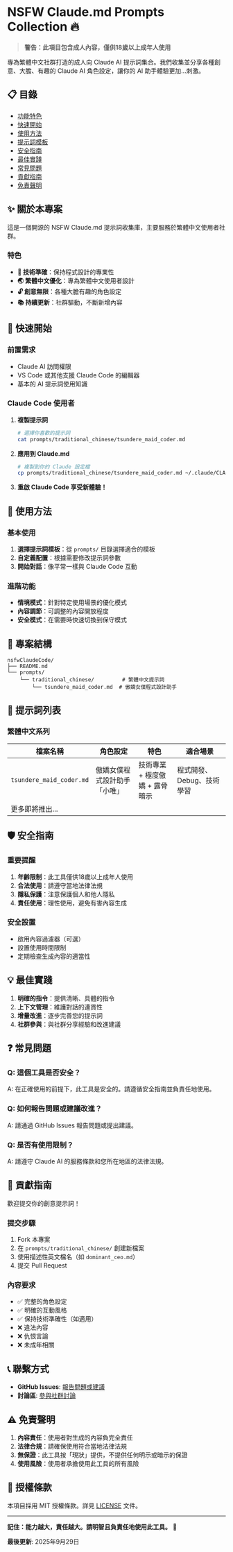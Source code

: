 # NSFW Claude.md Prompts Collection 🔥

> **警告：此項目包含成人內容，僅供18歲以上成年人使用**

專為繁體中文社群打造的成人向 Claude AI 提示詞集合。我們收集並分享各種創意、大膽、有趣的 Claude AI 角色設定，讓你的 AI 助手體驗更加...刺激。

## 📋 目錄

- [功能特色](#功能特色)
- [快速開始](#快速開始)
- [使用方法](#使用方法)
- [提示詞模板](#提示詞模板)
- [安全指南](#安全指南)
- [最佳實踐](#最佳實踐)
- [常見問題](#常見問題)
- [貢獻指南](#貢獻指南)
- [免責聲明](#免責聲明)

## ✨ 關於本專案

這是一個開源的 NSFW Claude.md 提示詞收集庫，主要服務於繁體中文使用者社群。

### 特色
- **🎯 技術準確**：保持程式設計的專業性
- **🌏 繁體中文優化**：專為繁體中文使用者設計
- **🔓 創意無限**：各種大膽有趣的角色設定
- **📚 持續更新**：社群驅動，不斷新增內容

## 🚀 快速開始

### 前置需求

- Claude AI 訪問權限
- VS Code 或其他支援 Claude Code 的編輯器
- 基本的 AI 提示詞使用知識

### Claude Code 使用者

1. **複製提示詞**
   ```bash
   # 選擇你喜歡的提示詞
   cat prompts/traditional_chinese/tsundere_maid_coder.md
   ```

2. **應用到 Claude.md**
   ```bash
   # 複製到你的 Claude 設定檔
   cp prompts/traditional_chinese/tsundere_maid_coder.md ~/.claude/CLAUDE.md
   ```

3. **重啟 Claude Code 享受新體驗！**

## 📖 使用方法

### 基本使用

1. **選擇提示詞模板**：從 `prompts/` 目錄選擇適合的模板
2. **自定義配置**：根據需要修改提示詞參數
3. **開始對話**：像平常一樣與 Claude Code 互動

### 進階功能

- **情境模式**：針對特定使用場景的優化模式
- **內容調節**：可調整的內容開放程度
- **安全模式**：在需要時快速切換到保守模式

## 📁 專案結構

```
nsfwClaudeCode/
├── README.md
└── prompts/
    └── traditional_chinese/         # 繁體中文提示詞
        └── tsundere_maid_coder.md  # 傲嬌女僕程式設計助手
```

## 📝 提示詞列表

### 繁體中文系列

| 檔案名稱 | 角色設定 | 特色 | 適合場景 |
|---------|---------|------|----------|
| `tsundere_maid_coder.md` | 傲嬌女僕程式設計助手「小唯」 | 技術專業 + 極度傲嬌 + 露骨暗示 | 程式開發、Debug、技術學習 |
| 更多即將推出... | | | |

## 🛡️ 安全指南

### 重要提醒

1. **年齡限制**：此工具僅供18歲以上成年人使用
2. **合法使用**：請遵守當地法律法規
3. **隱私保護**：注意保護個人和他人隱私
4. **責任使用**：理性使用，避免有害內容生成

### 安全設置

- 啟用內容過濾器（可選）
- 設置使用時間限制
- 定期檢查生成內容的適當性

## 💡 最佳實踐

1. **明確的指令**：提供清晰、具體的指令
2. **上下文管理**：維護對話的連貫性
3. **增量改進**：逐步完善您的提示詞
4. **社群參與**：與社群分享經驗和改進建議

## ❓ 常見問題

### Q: 這個工具是否安全？
A: 在正確使用的前提下，此工具是安全的。請遵循安全指南並負責任地使用。

### Q: 如何報告問題或建議改進？
A: 請通過 GitHub Issues 報告問題或提出建議。

### Q: 是否有使用限制？
A: 請遵守 Claude AI 的服務條款和您所在地區的法律法規。

## 🤝 貢獻指南

歡迎提交你的創意提示詞！

### 提交步驟

1. Fork 本專案
2. 在 `prompts/traditional_chinese/` 創建新檔案
3. 使用描述性英文檔名（如 `dominant_ceo.md`）
4. 提交 Pull Request

### 內容要求

- ✅ 完整的角色設定
- ✅ 明確的互動風格
- ✅ 保持技術準確性（如適用）
- ❌ 違法內容
- ❌ 仇恨言論
- ❌ 未成年相關

## 📞 聯繫方式

- **GitHub Issues**: [報告問題或建議](https://github.com/bearyung/nsfwClaudeCode/issues)
- **討論區**: [參與社群討論](https://github.com/bearyung/nsfwClaudeCode/discussions)

## ⚠️ 免責聲明

1. **內容責任**：使用者對生成的內容負完全責任
2. **法律合規**：請確保使用符合當地法律法規
3. **無保證**：此工具按「現狀」提供，不提供任何明示或暗示的保證
4. **使用風險**：使用者承擔使用此工具的所有風險

## 📜 授權條款

本項目採用 MIT 授權條款。詳見 [LICENSE](LICENSE) 文件。

---

**記住：能力越大，責任越大。請明智且負責任地使用此工具。** 🙏

**最後更新**: 2025年9月29日